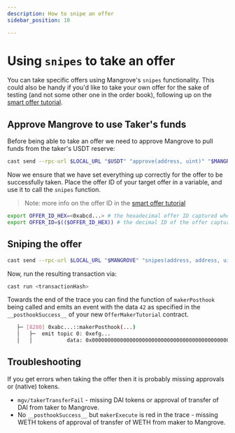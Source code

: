 ```yaml
---
description: How to snipe an offer
sidebar_position: 10

---
```


# Using `snipes` to take an offer

You can take specific offers using Mangrove's `snipes` functionality. This could also be handy if you'd like to take your own offer for the sake of testing (and not some other one in the order book), following up on the [smart offer tutorial](../getting-started/smart-offer.md).

## Approve Mangrove to use Taker's funds

Before being able to take an offer we need to approve Mangrove to pull funds from the taker's USDT reserve:

```bash
cast send --rpc-url $LOCAL_URL "$USDT" "approve(address, uint)" "$MANGROVE" 26000000000 --private-key "$PRIVATE_KEY"
```

Now we ensure that we have set everything up correctly for the offer to be successfully taken.
Place the offer ID of your target offer in a variable, and use it to call the `snipes` function.

> Note: more info on the offer ID in the [smart offer tutorial](../getting-started/smart-offer.md)

```bash
export OFFER_ID_HEX=<0xabcd...> # the hexadecimal offer ID captured when posting the offer
export OFFER_ID=$(($OFFER_ID_HEX)) # the decimal ID of the offer captured above
```

## Sniping the offer

```bash
cast send --rpc-url $LOCAL_URL "$MANGROVE" "snipes(address, address, uint[4][], bool)" "$WBTC" "$USDT" "[[$OFFER_ID,26000000000,100000000,100000000000000000]]" 1 --private-key "$PRIVATE_KEY"
```

Now, run the resulting transaction via:

```bash
cast run <transactionHash>
```

Towards the end of the trace you can find the function of `makerPosthook` being called and emits an event with the data `42` as specified in the `__posthookSuccess__` of your new `OfferMakerTutorial` contract.

```bash
   ├─ [8280] 0xabc...::makerPosthook(...) 
   │   ├─  emit topic 0: 0xefg...
   │   │           data: 0x000000000000000000000000000000000000000000000000000000000000002a
```

## Troubleshooting

If you get errors when taking the offer then it is probably missing approvals or (native) tokens.

* `mgv/takerTransferFail` - missing DAI tokens or approval of transfer of DAI from taker to Mangrove.
* No `__posthookSuccess__` but `makerExecute` is red in the trace - missing WETH tokens of approval of transfer of WETH from maker to Mangrove.